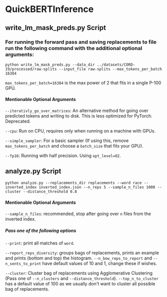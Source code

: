 # QuickBERTInference

## write_lm_mask_preds.py Script

### For running the forward pass and saving replacements to file run the following command with the additional optional arguments:
```
python write_lm_mask_preds.py --data_dir ../datasets/CORD-19/processed/raw-splits --input_file raw-splits --max_tokens_per_batch 16384
```

`max_tokens_per_batch=16384` is the max power of 2 that fits in a single P-100 GPU.

#### Mentionable Optional Arguments

`--iterativly_go_over_matrices`: An alternative method for going over predicted tokens and writing to disk. This is less optimized for PyTorch. Deprecated.

`--cpu`: Run on CPU, requires only when running on a machine with GPUs.

`--simple_sampler`: For a basic sampler (If using this, remove `max_tokens_per_batch` and choose a `batch_size` that fits your GPU).

`--fp16`: Running with half precision. Using `opt_level=O2`.

## analyze.py Script

```
python analyze.py --replacements_dir replacements --word race --inverted_index inverted_index.json --n_reps 5 --sample_n_files 1000 --cluster --distance_threshold 0.8
```

#### Mentionable Optional Arguments

`--sample_n_files`: recommended, stop after going over `n` files from the inverted index.

##### Pass one of the following options
`--print`: print all matches of `word`.

`--report_reps_diversity`: groups bags of replacements, prints an example and prints (bottom and top) the histogram. `--n_bow_reps_to_report` and `--n_sents_to_print` have default values of 10 and 1, change these if wishes.

`--cluster`: Cluster bag of replacements using Agglomerative Clustering (Pass one of `--n_clusters` and `--distance_threshold`). `--top_n_to_cluster` has a default value of 100 as we usually don't want to cluster all possible bag of replacements.
